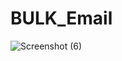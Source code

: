 # BULK_Email
![Screenshot (6)](https://user-images.githubusercontent.com/48216786/97777699-fcc96200-1b97-11eb-8c3a-e6e7452e323c.png)
